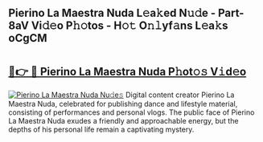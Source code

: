 ## Pierino La Maestra Nuda L𝚎a𝚔ed N𝚞𝚍e - Part-8aV Vi𝚍𝚎o P𝚑𝚘tos - H𝚘𝚝 O𝚗𝚕yf𝚊ns L𝚎a𝚔s oCgCM

# <h2><a href="http://kf0drx.oniu.top/?m=Pierino+La+Maestra+Nuda">🔗👉 🔴 Pierino La Maestra Nuda P𝚑ot𝚘𝚜 V𝚒d𝚎o</a></h2>

[![Pierino La Maestra Nuda Nu𝚍e𝚜](https://i.imgur.com/0qMVB7G.gif)](http://kf0drx.oniu.top/?m=Pierino+La+Maestra+Nuda)
Digital content creator Pierino La Maestra Nuda, celebrated for publishing dance and lifestyle material, consisting of performances and personal vlogs. The public face of Pierino La Maestra Nuda exudes a friendly and approachable energy, but the depths of his personal life remain a captivating mystery.  
